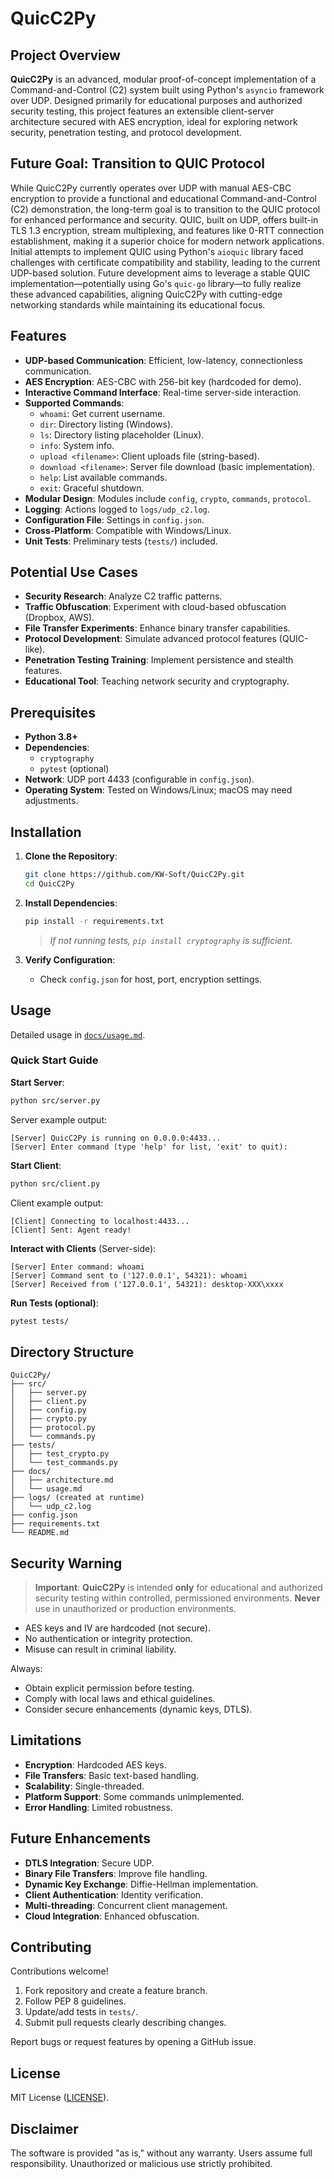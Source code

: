 # QuicC2Py

## Project Overview
**QuicC2Py** is an advanced, modular proof-of-concept implementation of a Command-and-Control (C2) system built using Python's `asyncio` framework over UDP. Designed primarily for educational purposes and authorized security testing, this project features an extensible client-server architecture secured with AES encryption, ideal for exploring network security, penetration testing, and protocol development.

## Future Goal: Transition to QUIC Protocol
While QuicC2Py currently operates over UDP with manual AES-CBC encryption to provide a functional and educational Command-and-Control (C2) demonstration, the long-term goal is to transition to the QUIC protocol for enhanced performance and security. QUIC, built on UDP, offers built-in TLS 1.3 encryption, stream multiplexing, and features like 0-RTT connection establishment, making it a superior choice for modern network applications. Initial attempts to implement QUIC using Python's `aioquic` library faced challenges with certificate compatibility and stability, leading to the current UDP-based solution. Future development aims to leverage a stable QUIC implementation—potentially using Go's `quic-go` library—to fully realize these advanced capabilities, aligning QuicC2Py with cutting-edge networking standards while maintaining its educational focus.

## Features

- **UDP-based Communication**: Efficient, low-latency, connectionless communication.
- **AES Encryption**: AES-CBC with 256-bit key (hardcoded for demo).
- **Interactive Command Interface**: Real-time server-side interaction.
- **Supported Commands**:
  - `whoami`: Get current username.
  - `dir`: Directory listing (Windows).
  - `ls`: Directory listing placeholder (Linux).
  - `info`: System info.
  - `upload <filename>`: Client uploads file (string-based).
  - `download <filename>`: Server file download (basic implementation).
  - `help`: List available commands.
  - `exit`: Graceful shutdown.
- **Modular Design**: Modules include `config`, `crypto`, `commands`, `protocol`.
- **Logging**: Actions logged to `logs/udp_c2.log`.
- **Configuration File**: Settings in `config.json`.
- **Cross-Platform**: Compatible with Windows/Linux.
- **Unit Tests**: Preliminary tests (`tests/`) included.

## Potential Use Cases

- **Security Research**: Analyze C2 traffic patterns.
- **Traffic Obfuscation**: Experiment with cloud-based obfuscation (Dropbox, AWS).
- **File Transfer Experiments**: Enhance binary transfer capabilities.
- **Protocol Development**: Simulate advanced protocol features (QUIC-like).
- **Penetration Testing Training**: Implement persistence and stealth features.
- **Educational Tool**: Teaching network security and cryptography.

## Prerequisites

- **Python 3.8+**
- **Dependencies**:
  - `cryptography`
  - `pytest` (optional)
- **Network**: UDP port 4433 (configurable in `config.json`).
- **Operating System**: Tested on Windows/Linux; macOS may need adjustments.

## Installation

1. **Clone the Repository**:
   ```bash
   git clone https://github.com/KW-Soft/QuicC2Py.git
   cd QuicC2Py
   ```

2. **Install Dependencies**:
   ```bash
   pip install -r requirements.txt
   ```
   > _If not running tests, `pip install cryptography` is sufficient._

3. **Verify Configuration**:
   - Check `config.json` for host, port, encryption settings.

## Usage

Detailed usage in [`docs/usage.md`](docs/usage.md).

### Quick Start Guide

**Start Server**:
```bash
python src/server.py
```
Server example output:
```
[Server] QuicC2Py is running on 0.0.0.0:4433...
[Server] Enter command (type 'help' for list, 'exit' to quit):
```

**Start Client**:
```bash
python src/client.py
```
Client example output:
```
[Client] Connecting to localhost:4433...
[Client] Sent: Agent ready!
```

**Interact with Clients** (Server-side):
```
[Server] Enter command: whoami
[Server] Command sent to ('127.0.0.1', 54321): whoami
[Server] Received from ('127.0.0.1', 54321): desktop-XXX\xxxx
```

**Run Tests (optional)**:
```bash
pytest tests/
```

## Directory Structure
```
QuicC2Py/
├── src/
│   ├── server.py
│   ├── client.py
│   ├── config.py
│   ├── crypto.py
│   ├── protocol.py
│   └── commands.py
├── tests/
│   ├── test_crypto.py
│   └── test_commands.py
├── docs/
│   ├── architecture.md
│   └── usage.md
├── logs/ (created at runtime)
│   └── udp_c2.log
├── config.json
├── requirements.txt
└── README.md
```

## Security Warning

> **Important**: **QuicC2Py** is intended **only** for educational and authorized security testing within controlled, permissioned environments. **Never** use in unauthorized or production environments.

- AES keys and IV are hardcoded (not secure).
- No authentication or integrity protection.
- Misuse can result in criminal liability.

Always:

- Obtain explicit permission before testing.
- Comply with local laws and ethical guidelines.
- Consider secure enhancements (dynamic keys, DTLS).

## Limitations

- **Encryption**: Hardcoded AES keys.
- **File Transfers**: Basic text-based handling.
- **Scalability**: Single-threaded.
- **Platform Support**: Some commands unimplemented.
- **Error Handling**: Limited robustness.

## Future Enhancements

- **DTLS Integration**: Secure UDP.
- **Binary File Transfers**: Improve file handling.
- **Dynamic Key Exchange**: Diffie-Hellman implementation.
- **Client Authentication**: Identity verification.
- **Multi-threading**: Concurrent client management.
- **Cloud Integration**: Enhanced obfuscation.

## Contributing

Contributions welcome!

1. Fork repository and create a feature branch.
2. Follow PEP 8 guidelines.
3. Update/add tests in `tests/`.
4. Submit pull requests clearly describing changes.

Report bugs or request features by opening a GitHub issue.

## License

MIT License ([LICENSE](LICENSE)).

## Disclaimer

The software is provided "as is," without any warranty. Users assume full responsibility. Unauthorized or malicious use strictly prohibited.

